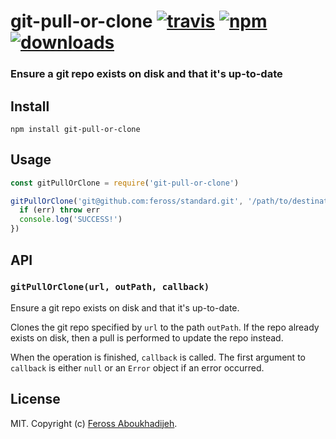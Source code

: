 # git-pull-or-clone [![travis][travis-image]][travis-url] [![npm][npm-image]][npm-url] [![downloads][downloads-image]][downloads-url]

[travis-image]: https://img.shields.io/travis/feross/git-pull-or-clone/master.svg
[travis-url]: https://travis-ci.org/feross/git-pull-or-clone
[npm-image]: https://img.shields.io/npm/v/git-pull-or-clone.svg
[npm-url]: https://npmjs.org/package/git-pull-or-clone
[downloads-image]: https://img.shields.io/npm/dm/git-pull-or-clone.svg
[downloads-url]: https://npmjs.org/package/git-pull-or-clone

### Ensure a git repo exists on disk and that it's up-to-date

## Install

```
npm install git-pull-or-clone
```

## Usage

```js
const gitPullOrClone = require('git-pull-or-clone')

gitPullOrClone('git@github.com:feross/standard.git', '/path/to/destination', (err) => {
  if (err) throw err
  console.log('SUCCESS!')
})
```

## API

### `gitPullOrClone(url, outPath, callback)`

Ensure a git repo exists on disk and that it's up-to-date.

Clones the git repo specified by `url` to the path `outPath`. If the repo already exists on disk,
then a pull is performed to update the repo instead.

When the operation is finished, `callback` is called. The first argument to `callback` is either
`null` or an `Error` object if an error occurred.

## License

MIT. Copyright (c) [Feross Aboukhadijeh](http://feross.org).
